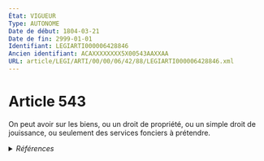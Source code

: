 ```yaml
---
État: VIGUEUR
Type: AUTONOME
Date de début: 1804-03-21
Date de fin: 2999-01-01
Identifiant: LEGIARTI000006428846
Ancien identifiant: ACAXXXXXXXX5X00543AAXXAA
URL: article/LEGI/ARTI/00/00/06/42/88/LEGIARTI000006428846.xml
---
```


<h1>Article 543</h1>

On peut avoir sur les biens, ou un droit de propriété, ou un simple droit de
jouissance, ou seulement des services fonciers à prétendre.


<details>
  <summary><em>Références</em></summary>

  <h2>Articles faisant référence à l'article</h2>
  
  <ul>
    <li>
      <a href="https://legal.tricoteuses.fr//redirection/LEGIARTI000021126079?vers=git&vers=legifrance">Décret n° 2009-1193 du 7 octobre 2009 relatif au livre foncier et à son informatisation dans les départements du Bas-Rhin, du Haut-Rhin et de la Moselle - article 7 AUTONOME MODIFIE, en vigueur du 2009-10-10 au 2018-06-01</a> CITATION source
    </li>
    <li>
      <a href="https://legal.tricoteuses.fr//redirection/LEGIARTI000020466297?vers=git&vers=legifrance">Loi du 1er juin 1924 mettant en vigueur la législation civile française dans les départements du Bas-Rhin, du Haut-Rhin et de la Moselle - article 37 AUTONOME VIGUEUR, en vigueur depuis le 2009-03-28</a> CITATION source
    </li>
    <li>
      <a href="https://legal.tricoteuses.fr//redirection/LEGIARTI000036861077?vers=git&vers=legifrance">Décret n° 2009-1193 du 7 octobre 2009 relatif au livre foncier et à son informatisation dans les départements du Bas-Rhin, du Haut-Rhin et de la Moselle - article 7 AUTONOME VIGUEUR, en vigueur depuis le 2018-06-01</a> CITATION source
    </li>
    <li>
      <a href="https://legal.tricoteuses.fr//redirection/LEGIARTI000006284041?vers=git&vers=legifrance">Loi du 1er juin 1924 mettant en vigueur la législation civile française dans les départements du Bas-Rhin, du Haut-Rhin et de la Moselle - article 37 AUTONOME MODIFIE, en vigueur du 2008-01-01 au 2009-03-28</a> CITATION source
    </li>
    <li>
      <a href="https://legal.tricoteuses.fr//redirection/LEGIARTI000021126099?vers=git&vers=legifrance">Décret n° 2009-1193 du 7 octobre 2009 relatif au livre foncier et à son informatisation dans les départements du Bas-Rhin, du Haut-Rhin et de la Moselle - article 17 AUTONOME VIGUEUR, en vigueur depuis le 2009-10-10</a> CITATION source
    </li>
    <li>
      <a href="https://legal.tricoteuses.fr//redirection/LEGIARTI000021126081?vers=git&vers=legifrance">Décret n° 2009-1193 du 7 octobre 2009 relatif au livre foncier et à son informatisation dans les départements du Bas-Rhin, du Haut-Rhin et de la Moselle - article 12 AUTONOME VIGUEUR, en vigueur depuis le 2009-10-10</a> CITATION source
    </li>
    <li>
      <a href="https://legal.tricoteuses.fr//redirection/LEGIARTI000021126105?vers=git&vers=legifrance">Décret n° 2009-1193 du 7 octobre 2009 relatif au livre foncier et à son informatisation dans les départements du Bas-Rhin, du Haut-Rhin et de la Moselle - article 20 AUTONOME VIGUEUR, en vigueur depuis le 2009-10-10</a> CITATION source
    </li>
  </ul>
  
  <h2>Textes faisant référence à l'article</h2>
  
  <ul>
    <li>
      <a href="https://legal.tricoteuses.fr//redirection/JORFTEXT000021125212?vers=git&vers=legifrance">Décret n° 2009-1193 du 7 octobre 2009 relatif au livre foncier et à son informatisation dans les départements du Bas-Rhin, du Haut-Rhin et de la Moselle</a> CITATION source
    </li>
  </ul>
  
  <h2>Références faites par l'article</h2>
  
  <ul>
    <li>
      2009-10-07 CITATION cible <a href="https://legal.tricoteuses.fr//redirection/LEGIARTI000021126081?vers=git&vers=legifrance">Décret n° 2009-1193 du 7 octobre 2009 relatif au livre foncier et à son informatisation dans les départements du Bas-Rhin, du Haut-Rhin et de la Moselle - article 12 AUTONOME VIGUEUR, en vigueur depuis le 2009-10-10</a>
    </li>
    <li>
      2009-10-07 CITATION cible <a href="https://legal.tricoteuses.fr//redirection/LEGIARTI000021126099?vers=git&vers=legifrance">Décret n° 2009-1193 du 7 octobre 2009 relatif au livre foncier et à son informatisation dans les départements du Bas-Rhin, du Haut-Rhin et de la Moselle - article 17 AUTONOME VIGUEUR, en vigueur depuis le 2009-10-10</a>
    </li>
    <li>
      2009-10-07 CITATION cible <a href="https://legal.tricoteuses.fr//redirection/LEGIARTI000021126105?vers=git&vers=legifrance">Décret n° 2009-1193 du 7 octobre 2009 relatif au livre foncier et à son informatisation dans les départements du Bas-Rhin, du Haut-Rhin et de la Moselle - article 20 AUTONOME VIGUEUR, en vigueur depuis le 2009-10-10</a>
    </li>
    <li>
      2009-10-07 CITATION cible <a href="https://legal.tricoteuses.fr//redirection/LEGIARTI000036861077?vers=git&vers=legifrance">Décret n° 2009-1193 du 7 octobre 2009 relatif au livre foncier et à son informatisation dans les départements du Bas-Rhin, du Haut-Rhin et de la Moselle - article 7 AUTONOME VIGUEUR, en vigueur depuis le 2018-06-01</a>
    </li>
    <li>
      CODIFICATION source Loi 1804-01-25
    </li>
    <li>
      CREATION source Loi 1804-01-25 promulguée le 4 février 1804
    </li>
    <li>
      1924-06-01 CITATION cible <a href="https://legal.tricoteuses.fr//redirection/LEGIARTI000020466297?vers=git&vers=legifrance">Loi du 1er juin 1924 mettant en vigueur la législation civile française dans les départements du Bas-Rhin, du Haut-Rhin et de la Moselle - article 37 AUTONOME VIGUEUR, en vigueur depuis le 2009-03-28</a>
    </li>
  </ul>
</details>
